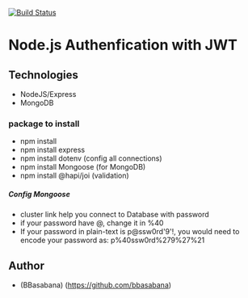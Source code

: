 
[![Build Status](https://travis-ci.com/bbasabana/nodeAuthJWT.svg?branch=master)](https://travis-ci.com/bbasabana/nodeAuthJWT)

# Node.js Authenfication with JWT 
## Technologies
- NodeJS/Express
- MongoDB

### package to install
- npm install
- npm install express
- npm install dotenv (config all connections)
- npm install Mongoose (for MongoDB)
- npm install @hapi/joi (validation)

##### Config Mongoose
- cluster link help you connect to Database with password
- if your password have @, change it in %40
- If your password in plain-text is p@ssw0rd'9'!, you would need to encode your password as: p%40ssw0rd%279%27%21

## Author
- (BBasabana) (https://github.com/bbasabana)